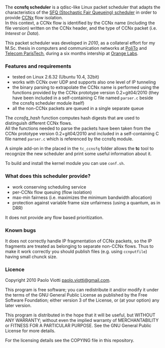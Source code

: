 The **ccnsfq scheduler** is a qdisc-like Linux packet scheduler that adapts the characteristics of the [SFQ (Stochastic Fair Queueing) scheduler][1] in order to provide [CCNx][2] flow isolation.  
In this context, a CCNx flow is identified by the CCNx name (including the file version) written on the CCNx header, and the type of CCNx packet (i.e. *Interest* or *Data*).  

This packet scheduler was developed in _2010_, as a collateral effort for my M.Sc. thesis in computers and communication networks at [PoliTo][3] and [Telecom ParisTech][4], during a six months intership at [Orange Labs][5].  

[1]: http://lxr.linux.no/#linux+v2.6.32.61/net/sched/sch_sfq.c
[2]: http://www.ccnx.org/
[3]: http://www.polito.it/
[4]: http://www.telecom-paristech.fr
[5]: http://www.orange.com/en/innovation/research


### Features and requirements

 * tested on Linux 2.6.32 (Ubuntu 10.4, 32bit)
 * works with CCNx over UDP and supports also one level of IP tunneling
 * the binary parsing to extrapolate the CCNx name is performed using the functions provided by the CCNx prototype version 0.2+git04/2010 (they have been included in a self-containing C file named `parser.c` beside the ccnsfq scheduler module itself)
 * all the non-CCNx packets are queued in a single separate queue

The *ccnsfq_hash* function computes hash digests that are used to distinguish different CCNx flows.  
All the functions needed to parse the packets have been taken from the CCNx prototype version 0.2+git04/2010 and included in a self-containing C file named `parser.c` which is referenced by the ccnsfq module.  

A simple add-on in the placed in the `tc_ccnsfq` folder allows the **tc** tool to recognize the new scheduler and print some useful information about it.  

To build and install the kernel module you can use `conf.sh`.


### What does this scheduler provide?

 * work conserving scheduling service
 * per-CCNx flow queuing (flow isolation)
 * max-min fairness (i.e. maximizes the minimum bandwidth allocation)
 * protection against variable frame size unfairness (using a quantum, as in DRR)

It does not provide any flow based prioritization.

### Known bugs
 
It does not correctly handle IP fragmentation of CCNx packets, so the IP fragments are treated as belonging to separate non-CCNx flows. Thus to make it work correctly you should publish files (e.g. using `ccnputfile`) having small chunck size.


### Licence

Copyright 2010 Paolo Viotti <paolo.viotti@gmail.com>.  

This program is free software; you can redistribute it and/or
modify it under the terms of the GNU General Public License
as published by the Free Software Foundation; either version 3
of the License, or (at your option) any later version.  

This program is distributed in the hope that it will be useful,
but WITHOUT ANY WARRANTY; without even the implied warranty of
MERCHANTABILITY or FITNESS FOR A PARTICULAR PURPOSE.  See the
GNU General Public License for more details.  

For the licensing details see the COPYING file in this repository.

